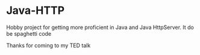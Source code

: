 # Java-HTTP

Hobby project for getting more proficient in Java and Java HttpServer.
It do be spaghetti code

Thanks for coming to my TED talk